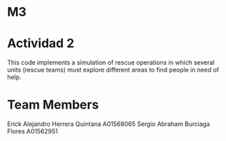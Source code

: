 # M3
# Actividad 2
This code implements a simulation of rescue operations in which several units (rescue teams) must explore different areas to find people in need of help.
# Team Members
Erick Alejandro Herrera Quintana A01568065 Sergio Abraham Burciaga Flores A01562951
